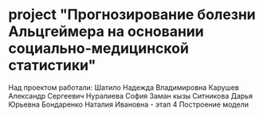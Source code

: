 # project  "Прогнозирование болезни Альцгеймера на основании социально-медицинской статистики"
Над проектом работали:
Шатило Надежда Владимировна
Карушев Александр Сергеевич
Нуралиева София Заман кызы
Ситникова Дарья Юрьевна
Бондаренко Наталия Ивановна - этап 4 Построение модели
